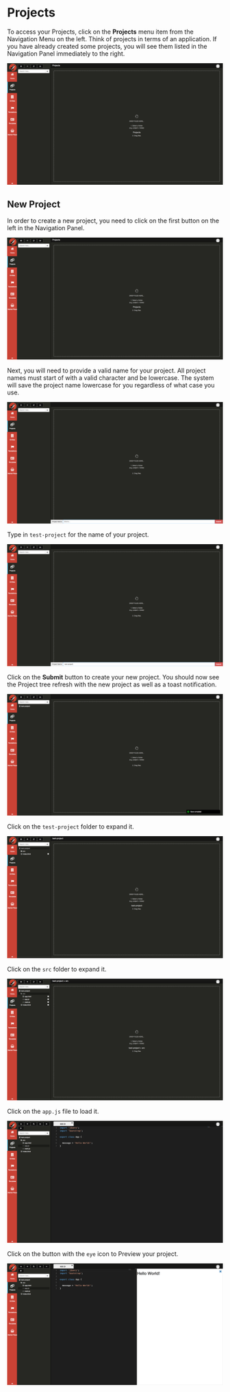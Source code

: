 # Projects

To access your Projects, click on the **Projects** menu item from the Navigation Menu on the left. Think of projects in terms of an application. If you have already created some projects, you will see them listed in the Navigation Panel immediately to the right.

![Projects screen](../../assets/images/projects/fec-projects.png)

## New Project

In order to create a new project, you need to click on the first button on the left in the Navigation Panel.

![Projects screen](../../assets/images/projects/new/capture1.png)

Next, you will need to provide a valid name for your project. All project names must start of with a valid character and be lowercase. The system will save the project name lowercase for you regardless of what case you use.

![Projects screen](../../assets/images/projects/new/capture2.png)

Type in `test-project` for the name of your project.

![Projects screen](../../assets/images/projects/new/capture3.png)

Click on the **Submit** button to create your new project. You should now see the Project tree refresh with the new project as well as a toast notification.

![Projects screen](../../assets/images/projects/new/capture4.png)

Click on the `test-project` folder to expand it.

![Projects screen](../../assets/images/projects/new/capture5.png)

Click on the `src` folder to expand it.

![Projects screen](../../assets/images/projects/new/capture6.png)

Click on the `app.js` file to load it.

![Projects screen](../../assets/images/projects/new/capture7.png)

Click on the button with the `eye` icon to Preview your project.

![Projects screen](../../assets/images/projects/new/capture8.png)


<!-- ## Add/Edit Project Dialog

The following is a screen shot of the add/edit dialog that is displayed when you click on the New Button ![Projects screen](../../assets/images/button-new.png) button at the right side of the header bar or the Edit Button ![Projects screen](../../assets/images/button-edit.png) asscoiated with each project:

![Add/Edit Project screen](../../assets/images/project-add-edit.png)

Every project has a project name, description, and front end target. Currently Aurelia is the only supported target but long term plans are that we will be adding more framework targets in the future. Next, you will select a CSS library, Bootstrap is currently the only officially supported CSS framework but long term plans include supporting more of these in the future as well.  Finally, you can add Tags to the project so that it makes it easier to search for it in the future.

If you are adding a new Project, then once you click Save you will see that the Project will appear at the bottom of the Navigation Menu.

![Add/Edit Project screen](../../assets/images/navigation-menu-project-added.png)
 -->
